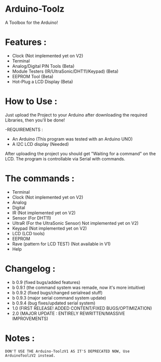 # Arduino-Toolz
 A Toolbox for the Arduino!

# Features :

 - Clock (Not implemented yet on V2)
 - Terminal
 - Analog/Digital PIN Tools (Beta)
 - Module Testers (IR/UltraSonic/DHT11/Keypad) (Beta)
 - EEPROM Tool (Beta)
 - Hot-Plug a LCD Display (Beta)

 # How to Use :

Just upload the Project to your Arduino after downloading the required Libraries, then you'll be done!

 -REQUIREMENTS :
 - An Arduino (This program was tested with an Arduino UNO)
 - A I2C LCD display (Needed)

After uploading the project you should get "Waiting for a command" on the LCD. The program is controllable via Serial with commands.

# The commands : 

 - Terminal
 - Clock (Not implemented yet on V2)
 - Analog
 - Digital
 - IR (Not implemented yet on V2)
 - Sensor (For DHT11) 
 - UltraR (For the UltraSonic Sensor) Not implemented yet on V2)
 - Keypad (Not implemented yet on V2)
 - LCD (LCD tools)
 - EEPROM
 - Rave (pattern for LCD TEST) (Not available in V1)
 - Help
 
# Changelog :

 - b 0.9 (fixed bugs/added features)
 - b 0.9.1 (the command system was remade, now it's more intuitive)
 - b 0.9.2 (fixed bugs/changed serialread stuff)
 - b 0.9.3 (major serial command system update)
 - b 0.9.4 (bug fixes/updated serial system)
 - 1.0 (FIRST RELEASE! ADDED CONTENT/FIXED BUGS/OPTIMIZATION)
 - 2.0 (MAJOR UPDATE : ENTIRELY REWRITTEN/MASSIVE IMPROVEMENTS)
 
# Notes :

	DON'T USE THE Arduino-ToolzV1 AS IT'S DEPRECATED NOW, Use ArduinoToolzV2 instead.
